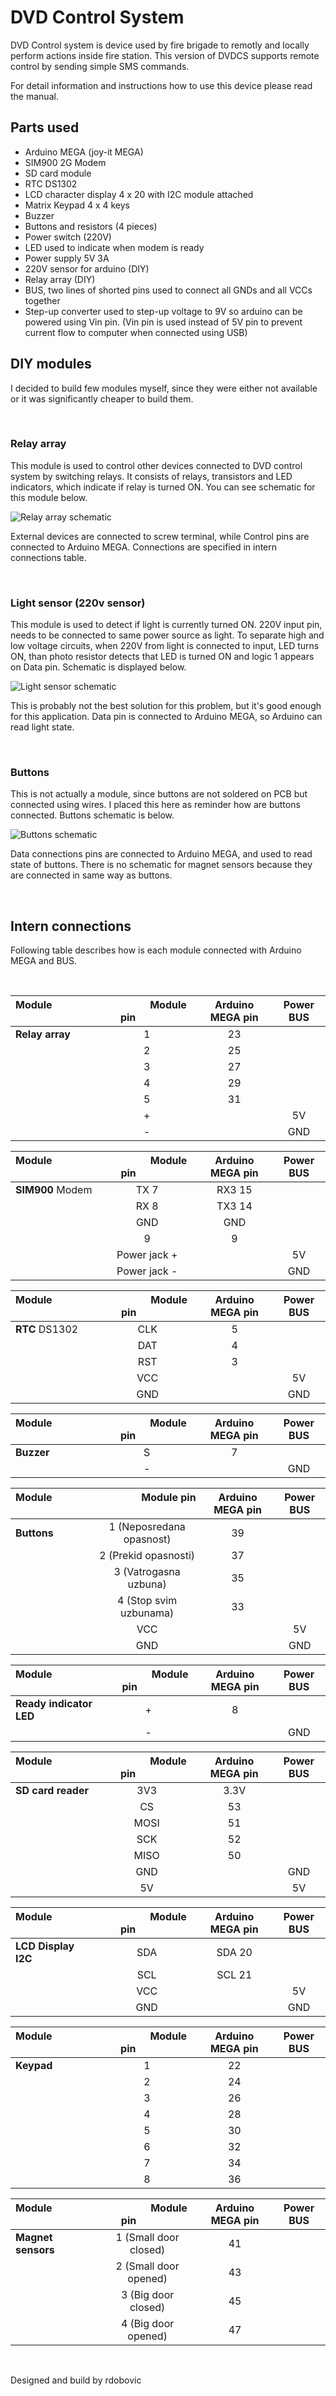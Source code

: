 # DVD Control System

DVD Control system is device used by fire brigade to remotly and locally perform actions inside fire station. This version of DVDCS supports remote control by sending simple SMS commands.

For detail information and instructions how to use this device please read the manual.

## Parts used

- Arduino MEGA (joy-it MEGA)
- SIM900 2G Modem
- SD card module
- RTC DS1302
- LCD character display 4 x 20 with I2C module attached
- Matrix Keypad 4 x 4 keys
- Buzzer
- Buttons and resistors (4 pieces)
- Power switch (220V)
- LED used to indicate when modem is ready
- Power supply 5V 3A
- 220V sensor for arduino (DIY)
- Relay array (DIY)
- BUS, two lines of shorted pins used to connect all GNDs and all VCCs together
- Step-up converter used to step-up voltage to 9V so arduino can be powered using Vin pin. (Vin pin is used instead of 5V pin to prevent current flow to computer when connected using USB)

## DIY modules

I decided to build few modules myself, since they were either not available or it was significantly cheaper to build them.

<br>

### Relay array

This module is used to control other devices connected to DVD control system by switching relays. It consists of relays, transistors and LED indicators, which indicate if relay is turned ON. You can see schematic for this module below.

![Relay array schematic](https://raw.githubusercontent.com/rdobovic/dvd-control-system/master/images/schematic_relay_array.png)

External devices are connected to screw terminal, while Control pins are connected to Arduino MEGA. Connections are specified in intern connections table.

<br>

### Light sensor (220v sensor)

This module is used to detect if light is currently turned ON. 220V input pin, needs to be connected to same power source as light. To separate high and low voltage circuits, when 220V from light is connected to input, LED turns ON, than photo resistor detects that LED is turned ON and logic 1 appears on Data pin. Schematic is displayed below.

![Light sensor schematic](https://raw.githubusercontent.com/rdobovic/dvd-control-system/master/images/schematic_light_sensor.png)

This is probably not the best solution for this problem, but it's good enough for this application. Data pin is connected to Arduino MEGA, so Arduino can read light state.

<br>

### Buttons

This is not actually a module, since buttons are not soldered on PCB but connected using wires. I placed this here as reminder how are buttons connected. Buttons schematic is below.

![Buttons schematic](https://raw.githubusercontent.com/rdobovic/dvd-control-system/master/images/schematic_buttons.png)

Data connections pins are connected to Arduino MEGA, and used to read state of buttons. There is no schematic for magnet sensors because they are connected in same way as buttons.

<br>

## Intern connections

Following table describes how is each module connected with Arduino MEGA and BUS.

<br>

|Module &nbsp; &nbsp; &nbsp; &nbsp; &nbsp; &nbsp; &nbsp; &nbsp; &nbsp; &nbsp; &nbsp; &nbsp; &nbsp; &nbsp;|&nbsp; &nbsp; &nbsp; &nbsp; &nbsp; &nbsp; &nbsp; &nbsp; Module pin &nbsp; &nbsp; &nbsp; &nbsp; &nbsp; &nbsp; &nbsp;|Arduino MEGA pin|Power BUS|
| :------------------------- | :---------------------------------------: | :-: | :--: |
| **Relay array**            | 1                                         | 23  |      |
|                            | 2                                         | 25  |      |
|                            | 3                                         | 27  |      |
|                            | 4                                         | 29  |      |
|                            | 5                                         | 31  |      |
|                            | +                                         |     | 5V   |
|                            | -                                         |     | GND  |

|Module &nbsp; &nbsp; &nbsp; &nbsp; &nbsp; &nbsp; &nbsp; &nbsp; &nbsp; &nbsp; &nbsp; &nbsp; &nbsp; &nbsp;|&nbsp; &nbsp; &nbsp; &nbsp; &nbsp; &nbsp; &nbsp; &nbsp; Module pin &nbsp; &nbsp; &nbsp; &nbsp; &nbsp; &nbsp; &nbsp;|Arduino MEGA pin|Power BUS|
| :------------------------- | :---------------------------------------: | :-----: | :--: |
| **SIM900** Modem           | TX 7                                      | RX3 15  |      |
|                            | RX 8                                      | TX3 14  |      |
|                            | GND                                       | GND     |      |
|                            | 9                                         | 9       |      |
|                            | Power jack +                              |         | 5V   |
|                            | Power jack -                              |         | GND  |

|Module &nbsp; &nbsp; &nbsp; &nbsp; &nbsp; &nbsp; &nbsp; &nbsp; &nbsp; &nbsp; &nbsp; &nbsp; &nbsp; &nbsp;|&nbsp; &nbsp; &nbsp; &nbsp; &nbsp; &nbsp; &nbsp; &nbsp; Module pin &nbsp; &nbsp; &nbsp; &nbsp; &nbsp; &nbsp; &nbsp;|Arduino MEGA pin|Power BUS|
| :------------------------- | :---------------------------------------: | :-: | :--: |
| **RTC** DS1302             | CLK                                       | 5   |      |
|                            | DAT                                       | 4   |      |
|                            | RST                                       | 3   |      |
|                            | VCC                                       |     | 5V   |
|                            | GND                                       |     | GND  |

|Module &nbsp; &nbsp; &nbsp; &nbsp; &nbsp; &nbsp; &nbsp; &nbsp; &nbsp; &nbsp; &nbsp; &nbsp; &nbsp; &nbsp;|&nbsp; &nbsp; &nbsp; &nbsp; &nbsp; &nbsp; &nbsp; &nbsp; Module pin &nbsp; &nbsp; &nbsp; &nbsp; &nbsp; &nbsp; &nbsp;|Arduino MEGA pin|Power BUS|
| :------------------------- | :---------------------------------------: | :-: | :--: |
| **Buzzer**                 | S                                         | 7   |      |
|                            | -                                         |     | GND  |

|Module &nbsp; &nbsp; &nbsp; &nbsp; &nbsp; &nbsp; &nbsp; &nbsp; &nbsp; &nbsp; &nbsp; &nbsp; &nbsp; &nbsp;|&nbsp; &nbsp; &nbsp; &nbsp; &nbsp; &nbsp; &nbsp; &nbsp; Module pin &nbsp; &nbsp; &nbsp; &nbsp; &nbsp; &nbsp; &nbsp;|Arduino MEGA pin|Power BUS|
| :------------------------- | :---------------------------------------: | :-: | :--: |
| **Buttons**                | 1 (Neposredana opasnost)                  | 39  |      |
|                            | 2 (Prekid opasnosti)                      | 37  |      |
|                            | 3 (Vatrogasna uzbuna)                     | 35  |      |
|                            | 4 (Stop svim uzbunama)                    | 33  |      |
|                            | VCC                                       |     | 5V   |
|                            | GND                                       |     | GND  |

|Module &nbsp; &nbsp; &nbsp; &nbsp; &nbsp; &nbsp; &nbsp; &nbsp; &nbsp; &nbsp; &nbsp; &nbsp; &nbsp; &nbsp;|&nbsp; &nbsp; &nbsp; &nbsp; &nbsp; &nbsp; &nbsp; &nbsp; Module pin &nbsp; &nbsp; &nbsp; &nbsp; &nbsp; &nbsp; &nbsp;|Arduino MEGA pin|Power BUS|
| :------------------------- | :---------------------------------------: | :-: | :--: |
| **Ready indicator LED**    | +                                         | 8   |      |
|                            | -                                         |     | GND  |

|Module &nbsp; &nbsp; &nbsp; &nbsp; &nbsp; &nbsp; &nbsp; &nbsp; &nbsp; &nbsp; &nbsp; &nbsp; &nbsp; &nbsp;|&nbsp; &nbsp; &nbsp; &nbsp; &nbsp; &nbsp; &nbsp; &nbsp; Module pin &nbsp; &nbsp; &nbsp; &nbsp; &nbsp; &nbsp; &nbsp;|Arduino MEGA pin|Power BUS|
| :------------------------- | :---------------------------------------: | :---: | :--: |
| **SD card reader**         | 3V3                                       | 3.3V  |      |
|                            | CS                                        | 53    |      |
|                            | MOSI                                      | 51    |      |
|                            | SCK                                       | 52    |      |
|                            | MISO                                      | 50    |      |
|                            | GND                                       |       | GND  |
|                            | 5V                                        |       | 5V   |

|Module &nbsp; &nbsp; &nbsp; &nbsp; &nbsp; &nbsp; &nbsp; &nbsp; &nbsp; &nbsp; &nbsp; &nbsp; &nbsp; &nbsp;|&nbsp; &nbsp; &nbsp; &nbsp; &nbsp; &nbsp; &nbsp; &nbsp; Module pin &nbsp; &nbsp; &nbsp; &nbsp; &nbsp; &nbsp; &nbsp;|Arduino MEGA pin|Power BUS|
| :------------------------- | :---------------------------------------: | :-----: | :--: |
| **LCD Display I2C**        | SDA                                       | SDA 20  |      |
|                            | SCL                                       | SCL 21  |      |
|                            | VCC                                       |         | 5V   |
|                            | GND                                       |         | GND  |

|Module &nbsp; &nbsp; &nbsp; &nbsp; &nbsp; &nbsp; &nbsp; &nbsp; &nbsp; &nbsp; &nbsp; &nbsp; &nbsp; &nbsp;|&nbsp; &nbsp; &nbsp; &nbsp; &nbsp; &nbsp; &nbsp; &nbsp; Module pin &nbsp; &nbsp; &nbsp; &nbsp; &nbsp; &nbsp; &nbsp;|Arduino MEGA pin|Power BUS|
| :------------------------- | :---------------------------------------: | :-: | :-: |
| **Keypad**                 | 1                                         | 22  |     |
|                            | 2                                         | 24  |     |
|                            | 3                                         | 26  |     |
|                            | 4                                         | 28  |     |
|                            | 5                                         | 30  |     |
|                            | 6                                         | 32  |     |
|                            | 7                                         | 34  |     |
|                            | 8                                         | 36  |     |

|Module &nbsp; &nbsp; &nbsp; &nbsp; &nbsp; &nbsp; &nbsp; &nbsp; &nbsp; &nbsp; &nbsp; &nbsp; &nbsp; &nbsp;|&nbsp; &nbsp; &nbsp; &nbsp; &nbsp; &nbsp; &nbsp; &nbsp; Module pin &nbsp; &nbsp; &nbsp; &nbsp; &nbsp; &nbsp; &nbsp;|Arduino MEGA pin|Power BUS|
| :------------------------- | :---------------------------------------: | :-: | :-: |
| **Magnet sensors**         | 1 (Small door closed)                     | 41  |     |
|                            | 2 (Small door opened)                     | 43  |     |
|                            | 3 (Big door closed)                       | 45  |     |
|                            | 4 (Big door opened)                       | 47  |     |

<br>

Designed and build by rdobovic
